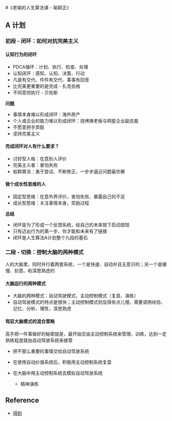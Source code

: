 #《老喻的人生算法课 - 喻颖正》

## A 计划

### 初段 - 闭环：如何对抗完美主义

#### 认知行为的闭环

- PDCA循环：计划、执行、检查、处理
- 认知闭环：感知、认知、决策、行动
- 凡是有交代、件件有交代、事事有回音
- 比完美更重要的是完成 - 扎克伯格
- 不同意但执行 - 贝佐斯

**问题**

- 事情本身难以形成闭环：海外房产
- 个人或企业的能力难以形成闭环：烧烤摊老板与明星企业副总裁
- 不愿意把手弄脏
- 坚持完美主义

#### 完成闭环对人有什么要求？

- 讨好型人格：在意别人评价
- 完美主义者：害怕失败
- 蚁群算法：勇于尝试、不断修正，一步步逼近问题最优解

#### 做个成长性思维的人

- 固定型思维：在意外界评价，害怕失败、暴露自己的不足
- 成长型思维：关注事情本身，奖励过程

**总结**

- 闭环是为了形成一个反馈系统，给自己的未来按下启动按钮
- 只有迈出行为的第一步，你才能和未来有了链接
- 闭环是人生算法A计划整个九段的基石

### 二段 - 切换：控制大脑的两种模式

人的大脑里，同时并行着两套系统，一个是快速、自动并且无意识的；另一个是缓慢、刻意、和深思熟虑的

#### 大脑运行的两种模式

- 大脑的两种模式：自动驾驶模式、主动控制模式（复盘、演练）
- 自动驾驶模式的特点是很快；主动控制模式则显得有点儿慢，需要调用经验、记忆、分析、理性，深思熟虑

#### 驾驭大脑模式的混合策略

高手把一件事做好的秘密就是，最开始交由主动控制系统来管理、训练，达到一定熟练程度就由自动驾驶系统来接管

- 把不那么重要的事情交给自动驾驶系统
- 在使用自动价值系统后，积极用主动控制系统复盘
- 在大脑中用主动控制系统去模拟自动驾驶系统

    - 精神演练


## Reference

- [得到](https://www.igetget.com/)